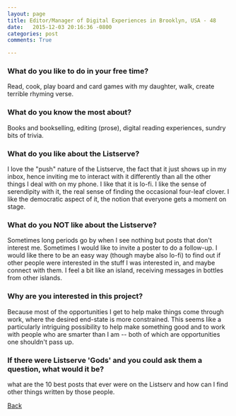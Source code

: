 ```yaml
---
layout: page
title: Editor/Manager of Digital Experiences in Brooklyn, USA - 48
date:   2015-12-03 20:16:36 -0800
categories: post
comments: True

---
```


### What do you like to do in your free time?
<p>Read, cook, play board and card games with my daughter, walk, create terrible rhyming verse.</p>

### What do you know the most about?
<p>Books and bookselling, editing (prose), digital reading experiences, sundry bits of trivia.</p>

### What do you like about the Listserve?
<p>I love the "push" nature of the Listserve, the fact that it just shows up in my inbox, hence inviting me to interact with it differently than all the other things I deal with on my phone.  I like that it is lo-fi. I like the sense of serendipity with it, the real sense of finding the occasional four-leaf clover.  I like the democratic aspect of it, the notion that everyone gets a moment on stage.</p>

### What do you NOT like about the Listserve?
<p>Sometimes long periods go by when I see nothing but posts that don't interest me.  Sometimes I would like to invite a poster to do a follow-up.  I would like there to be an easy way (though maybe also lo-fi) to find out if other people were interested in the stuff I was interested in, and maybe connect with them.  I feel a bit like an island, receiving messages in bottles from other islands.</p>

### Why are you interested in this project?
<p>Because most of the opportunities I get to help make things come through work, where the desired end-state is more constrained.  This seems like a particularly intriguing possibility to help make something good and to work with people who are smarter than I am -- both of which are opportunities one shouldn't pass up.</p>

### If there were Listserve 'Gods' and you could ask them a question, what would it be?
<p>what are the 10 best posts that ever were on the Listserv and how can I find other things written by those people.</p>

[Back][1]

[1]: /responders/all